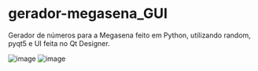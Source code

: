 # gerador-megasena_GUI
Gerador de números para a Megasena feito em Python, utilizando random, pyqt5 e UI feita no Qt Designer.

![image](https://user-images.githubusercontent.com/13918844/180347804-67704198-c6d4-4305-9e08-966fbf07224f.png)
![image](https://user-images.githubusercontent.com/13918844/180347831-4a58498f-bb0b-40af-8879-4ef77263a0e4.png)


